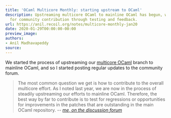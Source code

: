 ```yaml
---
title: 'OCaml Multicore Monthly: starting upstream to OCaml'
description: Upstreaming multicore OCaml to mainline OCaml has begun, with opportunities
  for community contribution through testing and feedback.
url: https://anil.recoil.org/notes/multicore-monthly-jan20
date: 2020-01-29T00:00:00-00:00
preview_image:
authors:
- Anil Madhavapeddy
source:
---
```


<p>We started the process of upstreaming our <a href="https://anil.recoil.org/papers/2014-oud-multicore">multicore OCaml</a> branch to mainline OCaml, and so I started posting regular updates to the community forum.</p>
<blockquote>
<p>The most common question we get is how to contribute to the overall multicore effort. As I noted last year, we are now in the process of steadily upstreaming our efforts to mainline OCaml. Therefore, the best way by far to contribute is to test for regressions or opportunities for improvements in the patches that are outstanding in the main OCaml repository.
<cite>-- <a href="https://discuss.ocaml.org/t/multicore-ocaml-january-2020-update/5090">me, on the discussion forum</a></cite></p>
</blockquote>

